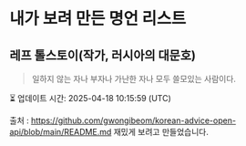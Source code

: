 # 내가 보려 만든 명언 리스트

##  레프 톨스토이(작가, 러시아의 대문호)
> 일하지 않는 자나 부자나 가난한 자나 모두 쓸모있는 사람이다.


⏳ 업데이트 시간: 2025-04-18 10:15:59 (UTC)

출처 : https://github.com/gwongibeom/korean-advice-open-api/blob/main/README.md
재밌게 보려고 만들었습니다.
